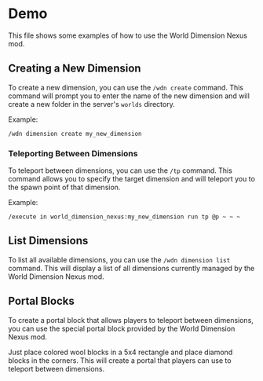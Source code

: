 # Demo

This file shows some examples of how to use the World Dimension Nexus mod.

## Creating a New Dimension

To create a new dimension, you can use the `/wdn create` command. This command will prompt you to
enter the name of the new dimension and will create a new folder in the server's `worlds` directory.

Example:

```
/wdn dimension create my_new_dimension
```

### Teleporting Between Dimensions

To teleport between dimensions, you can use the `/tp` command. This command allows you to
specify the target dimension and will teleport you to the spawn point of that dimension.

Example:

```
/execute in world_dimension_nexus:my_new_dimension run tp @p ~ ~ ~
```

## List Dimensions

To list all available dimensions, you can use the `/wdn dimension list` command.
This will display a list of all dimensions currently managed by the World Dimension Nexus mod.

## Portal Blocks

To create a portal block that allows players to teleport between dimensions, you can use the
special portal block provided by the World Dimension Nexus mod.

Just place colored wool blocks in a 5x4 rectangle and place diamond blocks in the corners.
This will create a portal that players can use to teleport between dimensions.
